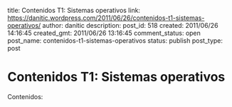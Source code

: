 title: Contenidos T1: Sistemas operativos
link: https://danitic.wordpress.com/2011/06/26/contenidos-t1-sistemas-operativos/
author: danitic
description: 
post_id: 518
created: 2011/06/26 14:16:45
created_gmt: 2011/06/26 13:16:45
comment_status: open
post_name: contenidos-t1-sistemas-operativos
status: publish
post_type: post

# Contenidos T1: Sistemas operativos

Contenidos: